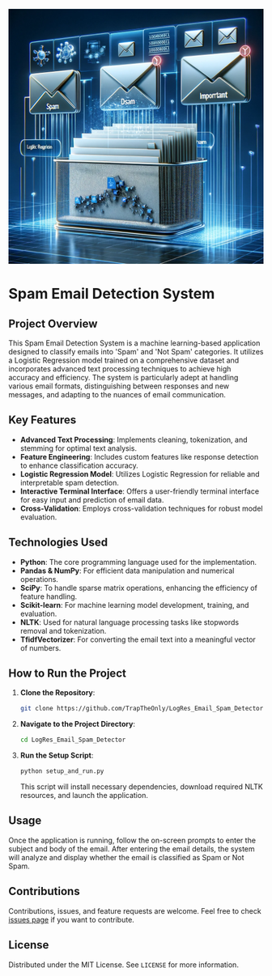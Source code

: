 ![image with computer and emails](https://github.com/TrapTheOnly/LogRes_Email_Spam_Detector/blob/main/cover.png "Cover Image")

# Spam Email Detection System

## Project Overview
This Spam Email Detection System is a machine learning-based application designed to classify emails into 'Spam' and 'Not Spam' categories. It utilizes a Logistic Regression model trained on a comprehensive dataset and incorporates advanced text processing techniques to achieve high accuracy and efficiency. The system is particularly adept at handling various email formats, distinguishing between responses and new messages, and adapting to the nuances of email communication.

## Key Features
- **Advanced Text Processing**: Implements cleaning, tokenization, and stemming for optimal text analysis.
- **Feature Engineering**: Includes custom features like response detection to enhance classification accuracy.
- **Logistic Regression Model**: Utilizes Logistic Regression for reliable and interpretable spam detection.
- **Interactive Terminal Interface**: Offers a user-friendly terminal interface for easy input and prediction of email data.
- **Cross-Validation**: Employs cross-validation techniques for robust model evaluation.

## Technologies Used
- **Python**: The core programming language used for the implementation.
- **Pandas & NumPy**: For efficient data manipulation and numerical operations.
- **SciPy**: To handle sparse matrix operations, enhancing the efficiency of feature handling.
- **Scikit-learn**: For machine learning model development, training, and evaluation.
- **NLTK**: Used for natural language processing tasks like stopwords removal and tokenization.
- **TfidfVectorizer**: For converting the email text into a meaningful vector of numbers.

## How to Run the Project
1. **Clone the Repository**:
   ```bash
   git clone https://github.com/TrapTheOnly/LogRes_Email_Spam_Detector.git
   ```
2. **Navigate to the Project Directory**:
   ```bash
   cd LogRes_Email_Spam_Detector
   ```
3. **Run the Setup Script**:
   ```bash
   python setup_and_run.py
   ```
   This script will install necessary dependencies, download required NLTK resources, and launch the application.

## Usage
Once the application is running, follow the on-screen prompts to enter the subject and body of the email. After entering the email details, the system will analyze and display whether the email is classified as Spam or Not Spam.

## Contributions
Contributions, issues, and feature requests are welcome. Feel free to check [issues page](https://github.com/TrapTheOnly/LogRes_Email_Spam_Detector/issues) if you want to contribute.

## License
Distributed under the MIT License. See `LICENSE` for more information.
